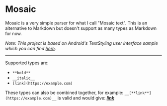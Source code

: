 # Mosaic

Mosaic is a very simple parser for what I call "Mosaic text". This is an alternative to Markdown but
doesn't support as many types as Markdown for now.

_Note: This project is based on Android's TextStyling user interface sample which you can find
[here](https://github.com/android/user-interface-samples/tree/main/TextStylingKotlin)._

---

Supported types are:
 - `**bold**`
 - `__italic__`
 - `[link](https://example.com)`

These types can also be combined together, for example: `__[**link**](https://example.com)__` is valid and would give: _[**link**](https://example.com)_

